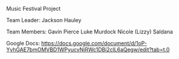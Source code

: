 Music Festival Project

Team Leader:
Jackson Hauley

Team Members:
Gavin Pierce
Luke Murdock
Nicole (Lizzy) Saldana

Google Docs:
https://docs.google.com/document/d/1oP-YyhGAE7bmOMVBD1WPyucvNjRWc1DBi2clL6aQegw/edit?tab=t.0


